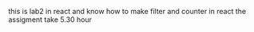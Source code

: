 this is lab2 in react and know how to make filter and counter in react 
the assigment take 5.30 hour
